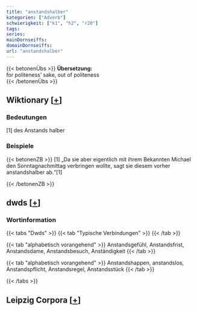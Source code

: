 ```yaml
---
title: "anstandshalber"
kategorien: ["Adverb"]
schwierigkeit: ["k1", "h2", "r20"]
tags:
series:
mainDornseiffs:
domainDornseiffs:
url: "anstandshalber"
---
```


{{< betonenÜbs >}}
**Übersetzung:**  
for politeness’ sake, out of politeness  
{{< /betonenÜbs >}}

## Wiktionary [[+](https://de.wiktionary.org/wiki/anstandshalber)]

### Bedeutungen
[1] des Anstands halber  

### Beispiele
{{< betonenZB >}}
[1] „Da sie aber eigentlich mit ihrem Bekannten Michael den Sonntagnachmittag verbringen wollte, sagt sie diesem vorher anstandshalber ab.“[1]  

{{< /betonenZB >}}


## dwds [[+](https://www.dwds.de/wb/anstandshalber)]

### Wortinformation
{{< tabs "Dwds" >}}
{{< tab "Typische Verbindungen" >}}
{{< /tab >}}

{{< tab "alphabetisch vorangehend" >}}
Anstandsgefühl, Anstandsfrist, Anstandsdame, Anstandsbesuch, Anständigkeit
{{< /tab >}}

{{< tab "alphabetisch vorangehend" >}}
Anstandshappen, anstandslos, Anstandspflicht, Anstandsregel, Anstandsstück
{{< /tab >}}

{{< /tabs >}}

## Leipzig Corpora [[+](https://corpora.uni-leipzig.de/en/res?word=anstandshalber&corpusId=deu_newscrawl-public_2018)]

